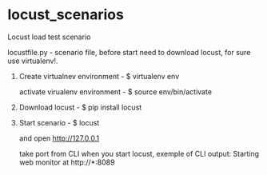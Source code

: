 # locust_scenarios
Locust load test scenario

locustfile.py - scenario file, before start need to download locust, for sure use virtualenv!.

1. Create virtualnev environment - $ virtualenv env
   
   activate virualenv environment - $ source env/bin/activate

2. Download locust - $ pip install locust

3. Start scenario - $ locust 
   
   and open http://127.0.0.1
   
   take port from CLI when you start locust, exemple of CLI output: Starting web monitor at http://*:8089
